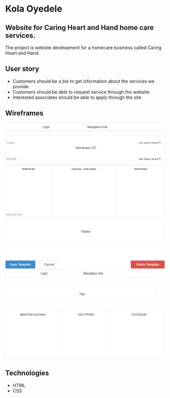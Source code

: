 # Kola Oyedele

## Website for Caring Heart and Hand home care services.
The project is website development for a homecare business called Caring Heart and Hand.

## User story
* Customers should be a ble to get information about the services we provide
* Customers should be able to request service through the website
* Interested associates should be able to apply through the site

## Wireframes

![Home page](https://github.com/kolinzo1/CaringHeart/blob/main/Images/CaringHeart_wireframe-Home%20page.drawio.png)
![About](https://github.com/kolinzo1/CaringHeart/blob/main/Images/CaringHeart_wireframe-About.drawio.png)

## Technologies
* HTML
* CSS
